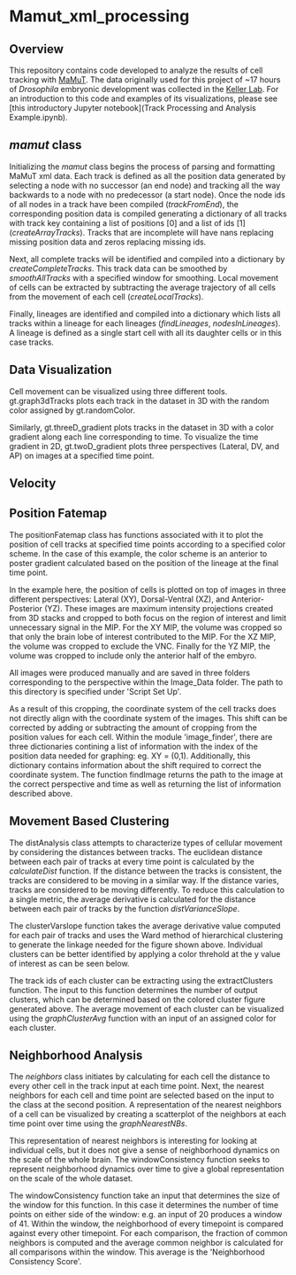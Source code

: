 # Mamut_xml_processing

## Overview

This repository contains code developed to analyze the results of cell tracking with [MaMuT](http://imagej.net/MaMuT). The data originally used for this project of ~17 hours of *Drosophila* embryonic development was collected in the [Keller Lab](https://www.janelia.org/lab/keller-lab). For an introduction to this code and examples of its visualizations, please see [this introductory Jupyter notebook](Track Processing and Analysis Example.ipynb).

## *mamut* class

Initializing the *mamut* class begins the process of parsing and formatting MaMuT xml data. Each track is defined as all the position data generated by selecting a node with no successor (an end node) and tracking all the way backwards to a node with no predecessor (a start node). Once the node ids of all nodes in a track have been compiled (*trackFromEnd*), the corresponding position data is compiled generating a dictionary of all tracks with track key containing a list of positions [0] and a list of ids [1] (*createArrayTracks*). Tracks that are incomplete will have nans replacing missing position data and zeros replacing missing ids.

Next, all complete tracks will be identified and compiled into a dictionary by *createCompleteTracks*. This track data can be smoothed by *smoothAllTracks* with a specified window for smoothing. Local movement of cells can be extracted by subtracting the average trajectory of all cells from the movement of each cell (*createLocalTracks*). 

Finally, lineages are identified and compiled into a dictionary which lists all tracks within a lineage for each lineages (*findLineages*, *nodesInLineages*). A lineage is defined as a single start cell with all its daughter cells or in this case tracks.

## Data Visualization

Cell movement can be visualized using three different tools. gt.graph3dTracks plots each track in the dataset in 3D with the random color assigned by gt.randomColor.

Similarly, gt.threeD_gradient plots tracks in the dataset in 3D with a color gradient along each line corresponding to time. To visualize the time gradient in 2D, gt.twoD_gradient plots three perspectives (Lateral, DV, and AP) on images at a specified time point.

## Velocity

## Position Fatemap

The positionFatemap class has functions associated with it to plot the position of cell tracks at specified time points according to a specified color scheme. In the case of this example, the color scheme is an anterior to poster gradient calculated based on the position of the lineage at the final time point.

In the example here, the position of cells is plotted on top of images in three different perspectives: Lateral (XY), Dorsal-Ventral (XZ), and Anterior-Posterior (YZ). These images are maximum intensity projections created from 3D stacks and cropped to both focus on the region of interest and limit unnecessary signal in the MIP. For the XY MIP, the volume was cropped so that only the brain lobe of interest contributed to the MIP. For the XZ MIP, the volume was cropped to exclude the VNC. Finally for the YZ MIP, the volume was cropped to include only the anterior half of the embyro.

All images were produced manually and are saved in three folders corresponding to the perspective within the Image_Data folder. The path to this directory is specified under 'Script Set Up'.

As a result of this cropping, the coordinate system of the cell tracks does not directly align with the coordinate system of the images. This shift can be corrected by adding or subtracting the amount of cropping from the position values for each cell. Within the module 'image_finder', there are three dictionaries contining a list of information with the index of the position data needed for graphing: eg. XY = (0,1). Additionally, this dictionary contains information about the shift required to correct the coordinate system. The function findImage returns the path to the image at the correct perspective and time as well as returning the list of information described above.

## Movement Based Clustering 

The distAnalysis class attempts to characterize types of cellular movement by considering the distances between tracks. The euclidean distance between each pair of tracks at every time point is calculated by the *calculateDist* function. If the distance between the tracks is consistent, the tracks are considered to be moving in a similar way. If the distance varies, tracks are considered to be moving differently. To reduce this calculation to a single metric, the average derivative is calculated for the distance between each pair of tracks by the function *distVarianceSlope*. 

The clusterVarslope function takes the average derivative value computed for each pair of tracks and uses the Ward method of hierarchical clustering to generate the linkage needed for the figure shown above. Individual clusters can be better identified by applying a color threhold at the y value of interest as can be seen below.

The track ids of each cluster can be extracting using the extractClusters function. The input to this function determines the number of output clusters, which can be determined based on the colored cluster figure generated above. The average movement of each cluster can be visualized using the *graphClusterAvg* function with an input of an assigned color for each cluster.

## Neighborhood Analysis 

The *neighbors* class initiates by calculating for each cell the distance to every other cell in the track input at each time point. Next, the nearest neighbors for each cell and time point are selected based on the input to the class at the second position. A representation of the nearest neighbors of a cell can be visualized by creating a scatterplot of the neighbors at each time point over time using the *graphNearestNBs*. 

This representation of nearest neighbors is interesting for looking at individual cells, but it does not give a sense of neighborhood dynamics on the scale of the whole brain. The windowConsistency function seeks to represent neighborhood dynamics over time to give a global representation on the scale of the whole dataset.

The windowConsistency function take an input that determines the size of the window for this function. In this case it determines the number of time points on either side of the window: e.g. an input of 20 produces a window of 41. Within the window, the neighborhood of every timepoint is compared against every other timepoint. For each comparison, the fraction of common neighbors is computed and the average common neighbor is calculated for all comparisons within the window. This average is the 'Neighborhood Consistency Score'.

